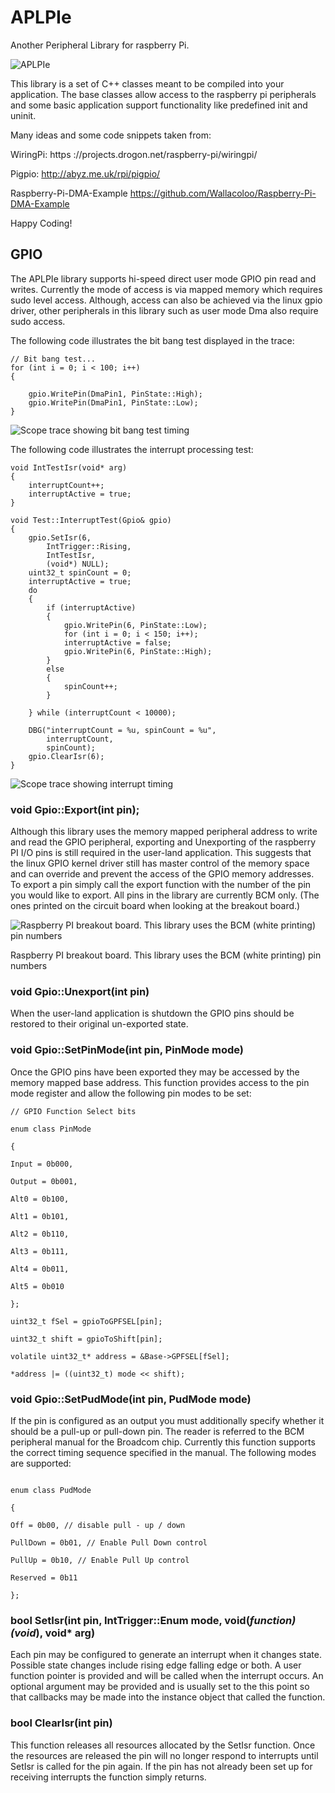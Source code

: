 APLPIe
======

Another Peripheral Library for raspberry Pi.

![APLPIe](media/d54388e3771ab9dd9dd31ef8bd238273.jpg)


This library is a set of C++ classes meant to be compiled into your application.
The base classes allow access to the raspberry pi peripherals and some basic
application support functionality like predefined init and uninit.

Many ideas and some code snippets taken from:

WiringPi: https ://projects.drogon.net/raspberry-pi/wiringpi/

Pigpio: http://abyz.me.uk/rpi/pigpio/

Raspberry-Pi-DMA-Example https://github.com/Wallacoloo/Raspberry-Pi-DMA-Example

Happy Coding!

GPIO
----

The APLPIe library supports hi-speed direct user mode GPIO pin read and writes.
Currently the mode of access is via mapped memory which requires sudo level
access. Although, access can also be achieved via the linux gpio driver, other
peripherals in this library such as user mode Dma also require sudo access.

The following code illustrates the bit bang test displayed in the trace:

~~~~~~~~~~~~~~~~~~~~~~~~~~~~~~~~~~~~~~~~~~~~~~~~~~~~~~~~~~~~~~~~~~~~~~~~~~~~~~~~
// Bit bang test...
for (int i = 0; i < 100; i++)
{
    
    gpio.WritePin(DmaPin1, PinState::High);
    gpio.WritePin(DmaPin1, PinState::Low);
}
~~~~~~~~~~~~~~~~~~~~~~~~~~~~~~~~~~~~~~~~~~~~~~~~~~~~~~~~~~~~~~~~~~~~~~~~~~~~~~~~

![Scope trace showing bit bang test timing](media/3457d4d6b2658ec627bcaa6a867d2f04.png)

The following code illustrates the interrupt processing test:

~~~~~~~~~~~~~~~~~~~~~~~~~~~~~~~~~~~~~~~~~~~~~~~~~~~~~~~~~~~~~~~~~~~~~~~~~~~~~~~~
void IntTestIsr(void* arg)
{	
	interruptCount++;
	interruptActive = true;	
}

void Test::InterruptTest(Gpio& gpio)
{
	gpio.SetIsr(6,
		IntTrigger::Rising,
		IntTestIsr,
		(void*) NULL);
	uint32_t spinCount = 0;
	interruptActive = true;
	do
	{
		if (interruptActive)
		{
			gpio.WritePin(6, PinState::Low);
			for (int i = 0; i < 150; i++);
			interruptActive = false;
			gpio.WritePin(6, PinState::High);
		}
		else
		{
			spinCount++;
		}

	} while (interruptCount < 10000);

	DBG("interruptCount = %u, spinCount = %u",
		interruptCount,
		spinCount);
	gpio.ClearIsr(6);
}
~~~~~~~~~~~~~~~~~~~~~~~~~~~~~~~~~~~~~~~~~~~~~~~~~~~~~~~~~~~~~~~~~~~~~~~~~~~~~~~~

![Scope trace showing interrupt timing](media/InterruptTest.png)

### void Gpio::Export(int pin);

Although this library uses the memory mapped peripheral address to write and
read the GPIO peripheral, exporting and Unexporting of the raspberry PI I/O pins
is still required in the user-land application. This suggests that the linux
GPIO kernel driver still has master control of the memory space and can override
and prevent the access of the GPIO memory addresses. To export a pin simply call
the export function with the number of the pin you would like to export. All
pins in the library are currently BCM only. (The ones printed on the circuit
board when looking at the breakout board.)

![Raspberry PI breakout board. This library uses the BCM (white printing) pin numbers](media/04c1d83907ecda6836d1fc5e199af7b6.jpg)

Raspberry PI breakout board. This library uses the BCM (white printing) pin
numbers

### void Gpio::Unexport(int pin)

When the user-land application is shutdown the GPIO pins should be restored to
their original un-exported state.

### void Gpio::SetPinMode(int pin, PinMode mode)

Once the GPIO pins have been exported they may be accessed by the memory mapped
base address. This function provides access to the pin mode register and allow
the following pin modes to be set:

~~~~~~~~~~~~~~~~~~~~~~~~~~~~~~~~~~~~~~~~~~~~~~~~~~~~~~~~~~~~~~~~~~~~~~~~~~~~~~~~
// GPIO Function Select bits

enum class PinMode

{

Input = 0b000,

Output = 0b001,

Alt0 = 0b100,

Alt1 = 0b101,

Alt2 = 0b110,

Alt3 = 0b111,

Alt4 = 0b011,

Alt5 = 0b010

};

uint32_t fSel = gpioToGPFSEL[pin];

uint32_t shift = gpioToShift[pin];

volatile uint32_t* address = &Base->GPFSEL[fSel];

*address |= ((uint32_t) mode << shift);

~~~~~~~~~~~~~~~~~~~~~~~~~~~~~~~~~~~~~~~~~~~~~~~~~~~~~~~~~~~~~~~~~~~~~~~~~~~~~~~~

### void Gpio::SetPudMode(int pin, PudMode mode)

If the pin is configured as an output you must additionally specify whether it
should be a pull-up or pull-down pin. The reader is referred to the BCM
peripheral manual for the Broadcom chip. Currently this function supports the
correct timing sequence specified in the manual. The following modes are
supported:

~~~~~~~~~~~~~~~~~~~~~~~~~~~~~~~~~~~~~~~~~~~~~~~~~~~~~~~~~~~~~~~~~~~~~~~~~~~~~~~~

enum class PudMode

{

Off = 0b00, // disable pull - up / down

PullDown = 0b01, // Enable Pull Down control

PullUp = 0b10, // Enable Pull Up control

Reserved = 0b11

};

~~~~~~~~~~~~~~~~~~~~~~~~~~~~~~~~~~~~~~~~~~~~~~~~~~~~~~~~~~~~~~~~~~~~~~~~~~~~~~~~

### bool SetIsr(int pin, IntTrigger::Enum mode, void(*function)(void*), void* arg)

Each pin may be configured to generate an interrupt when it changes state.  Possible
state changes include rising edge falling edge or both.  A user function pointer is 
provided and will be called when the interrupt occurs.  An optional argument may be 
provided and is usually set to the this point so that callbacks may be made into the 
instance object that called the function.

### bool ClearIsr(int pin)

This function releases all resources allocated by the SetIsr function.  Once the 
resources are released the pin will no longer respond to interrupts until SetIsr
is called for the pin again.  If the pin has not already been set up for receiving
interrupts the function simply returns. 